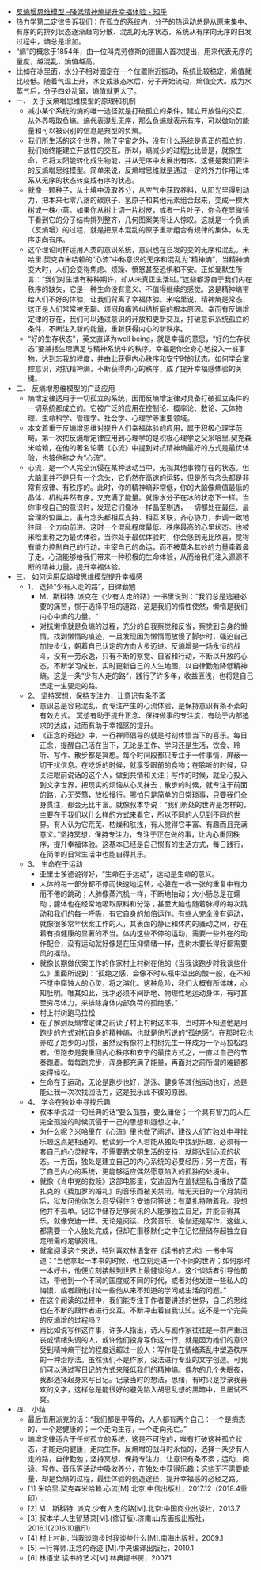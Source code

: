 - [反熵增思维模型 –降低精神熵提升幸福体验 - 知乎](https://zhuanlan.zhihu.com/p/86246750)
- 热力学第二定律告诉我们：在孤立的系统内，分子的热运动总是从原来集中、有序的的排列状态逐渐趋向分散、混乱的无序状态，系统从有序向无序的自发过程中，熵总是增加。
- “熵”的概念于1854年，由一位叫克劳修斯的德国人首次提出，用来代表无序的量度，越混乱，熵值越高。
- 比如在冰里面，水分子相对固定在一个位置附近振动，系统比较稳定，熵值就比较低。随着气温上升，冰变成液态水后，分子开始流动，熵值变大。成为水蒸气后，分子四处乱窜，熵值就更大了。
- 一、 关于反熵增思维模型的原理和机制
	- 减小某个系统的熵的唯一途径就是打破孤立的条件，建立开放性的交互，从外界吸取负熵。熵代表混乱无序，那么负熵就表示有序，可以做功的能量和可以被识别的信息是典型的负熵。
	- 我们所生活的这个世界，除了宇宙之外，没有什么系统是真正的孤立的，我们始终能建立开放性的交互。所以，熵减少的过程比比皆是，就像生命，它将太阳能转化成生物能，并从无序中发展出有序。这便是我们要讲的反熵增思维模型。简单来说，反熵增思维就是通过一定的外力作用让体系从无序的状态转变成有序的状态。
	- 就像一颗种子，从土壤中汲取养分，从空气中获取养料，从阳光里得到动力，把本来七零八落的碳原子、氢原子和其他元素组合起来，变成一棵大树或一株小草。如果你从树上切一片树皮，或者一片叶子，你会在显微镜下看到它的分子结构排列整齐，几何图案美得让人惊叹。这就是一个负熵（反熵增）的过程，就是把原本混乱的原子重新组合有规律的集体，从无序走向有序。
	- 这个理论同样适用人类的意识系统，意识也在自发的变的无序和混乱。米哈里.契克森米哈赖的“心流”中称意识的无序和混乱为“精神熵”，当精神熵变大时，人们会变得焦虑、烦躁、愤怒甚至恐惧和不安。正如爱默生所言：“我们对生活有种种期许，却从未真正生活过。”这些都源自于我们内在秩序的缺失，它是一种生命没有意义、不值得继续的感觉。这是精神熵带给人们不好的体验，让我们背离了幸福体验。米哈里说，精神熵是常态，这正是人们常常被无聊、烦闷和痛苦纠结折磨的根本原因。幸而有反熵增定律的存在，我们可以通过意识的开放和更新交互，打破意识系统孤立的条件，不断注入新的能量，重新获得内心的新秩序。
	- “好的生存状态”，英文直译为well being，就是幸福的意思，“好的生存状态”要兼括生理满足与精神系统中的秩序。幸福是你全身心地投入一桩事物，达到忘我的程度，并由此获得内心秩序和安宁时的状态。如何学会掌控意识，对抗精神熵，不断获得内心的秩序，成了提升幸福感体验的关键。
- 二、 反熵增思维模型的广泛应用
	- 熵增定律适用于一切孤立的系统，因而反熵增定律对具备打破孤立条件的一切系统都成立的。它被广泛的应用在控制论、概率论、数论、天体物理、生命科学、管理学、社会学、心理学等重要领域。
	- 本文着重于反熵增思维对提升人们幸福体验的应用，属于积极心理学范畴。第一次把反熵增定律应用到心理学的是积极心理学之父米哈里.契克森米哈赖，在他的著名论著《心流》中提到对抗精神熵最好的方式是最优体验，也被他称之为“心流”。
	- 心流，是一个人完全沉侵在某种活动当中，无视其他事物存在的状态。但大脑里并不是只有一个念头，它仍然在高速的运转，但是所有念头都是非常有规律、有秩序的。此时，你的精神熵非常低，你的大脑像熵值最低的晶体，机构井然有序，又充满了能量。就像水分子在冰的状态下一样。当你审视自己的意识时，发现它们像冰一样晶莹剔透，一切都处在最佳、最合理的位置上，虽有念头都相互支持、相互关联，齐心协力，步调一致地往同一个方向前进。这时一个混乱程度最低、秩序最高的心里状态。也被米哈里称之为最优体验，当你处于最优体验时，你会感到无比欣喜，觉得有能力控制自己的行动，主宰自己的命运，而不被莫名其妙的力量牵着鼻子走。心流能够给我们带来一种积极的生命体验，从而给我们注入源源不断的精神力量，提升幸福体验。
- 三、 如何运用反熵增思维模型提升幸福感
	- 1、 选择“少有人走的路”，自律勤勉
		- M．斯科特. 派克在《少有人走的路》一书里说到：“我们总是逃避必要的痛苦，惯于选择平坦的道路，这是我们的惰性使然，懒惰是我们内心中熵的力量。“
		- 对抗懒惰就是负熵的过程，充分的自我察觉和反省，察觉到自身的懒惰，找到懒惰的痕迹，一旦发现因为懒惰而放慢了脚步时，强迫自己加快步伐，朝着自己认定的方向大步迈进。反熵增是一场永恒的战斗，没有一劳永逸，只有不断的察觉、自省和行动，不断以开放的心态，不断学习成长，实时更新自己的人生地图，以自律勤勉降低精神熵。这是一条“少有人走的路”，践行了许多年，收益匪浅，也将是自己坚定一生要走的路。
	- 2、 坚持冥想，保持专注力，让意识有条不紊
		- 意识总是容易混乱，而专注产生的心流体验，是保持意识有条不紊的有效方式。 冥想有助于提升正念、保持做事的专注度，有助于内部追求的达成，进而有助于幸福感的提升。
		- 《正念的奇迹》中，一行禅师倡导的就是时刻体悟当下的喜乐。每日正念，提醒自己活在当下，无论是工作、学习还是生活，饮食、聆听、写作、散步都是冥想。每个时间段都只专注于一件事情，屏蔽一切干扰信息。在吃饭的时候，就享受眼前的食物；在聆听的时候，只关注眼前说话的这个人，做到共情和关注；写作的时候，就全心投入到文字世界，把现实的烦恼从心灵抹去；散步的时候，就专注于前面的路，心无旁骛，放松慢行。哪怕只是简单的日常琐事，只要我们全身贯注，都会无比丰富。就像叔本华说：“我们所处的世界是怎样的，主要在于我们以什么样的方式来看它，所以不同的人见到不同的世界。有人认为它荒芜、枯燥和肤浅，有人觉得它丰富、有趣而且充满意义。”坚持冥想，保持专注力，专注于正在做的事，让内心重回秩序，提升幸福体验。这基本已经是自己惯有的生活方式，每日践行，在简单的日常生活中也能自得其乐。
	- 3、 生命在于运动
		- 亚里士多德说得好，“生命在于运动”，运动是生命的意义。
		- 人体的每一部分都不停而快速地运转，心脏在一收一张的重复中有力而不倦的跳动；人肺像蒸汽机一样，不断地抽动；大小肠总是在蠕动；腺体也在经常地吸取原料和分泌；甚至大脑也随着脉搏的每次跳动和我们的每一呼吸，有它自身的加倍运作。有些人完全没有运动，就像很多常年伏案工作的人，其表面的静止和体内的骚动之间，存在着有损健康的显著的不当。体内这些不停的运动，需要一些外在的动作配合，没有运动就好像是在压抑情绪一样，连树木要长得好都需要风的摇动。
		- 就像长期做伏案工作的作家村上村树在他的《当我谈跑步时我谈些什么》里面所说到：“孤绝之感，会像不时从瓶中溢出的酸一般，在不知不觉中腐蚀人的心灵，将之溶化。这种危险，我们大概有所体味，心知肚明。唯其如此，我才必须不间断地、物理性地运动身体，有时甚至穷尽体力，来排除身体内部负荷的孤绝感。”
		- 村上村树跑马拉松
		- 在了解到反熵增定律之前读了村上村树这本书，当时并不知道他是用跑步的方式对抗自身的精神熵，也就是他所说的“孤绝感“。在那时我也养成了跑步的习惯，虽然没有像村上村树先生一样成为一个马拉松跑者。但跑步是我重回内心秩序和安宁的最佳方式之，一直以自己的节奏跑着。每每跑完步，浑身都充满了能量，再面对之前所谓的难题都变得轻松。
		- 生命在于运动，无论是跑步也好，游泳、健身等其他运动也好，总是能让我一次次找回活力，这是我乐此不彼的原因。
	- 4、 学会在独处中寻找乐趣
		- 叔本华说过一句经典的话“要么孤独，要么庸俗；一个具有智力的人在完全孤独的时候沉侵于一己的思想和遐想之中。”
		- 为什么呢？米哈里在《心流》里也做了阐述，建议人们在独处中寻找乐趣这点是相通的。他谈到一个人若能从独处中找到乐趣，必须有一套自己的心灵程序，不需要靠文明生活的支持，就能达到心流的状态。一方面，独处是建立自己的内心系统的必要经历；另一方面，有了自己内心的系统，更能够适应偶然愿意陷入的孤独的处境中。
		- 就像《肖申克的救赎》这部电影里，安迪因为在监狱里私自播放了莫扎克的《费加罗的婚礼》的音乐而被关禁闭。暗无天日的一个月禁闭后，狱友问他你怎么忍受得住？安迪回答说：有莫扎特陪着我。我想他并不孤单。记忆中储存足够资讯的人能够独立自足，并能自得其乐，就像安迪一样。无论是阅读、欣赏音乐、瑜伽还是写作，这些大都需要一个人独处完成，但却在潜移默化之中在记忆里储存起独立自足所需的足够资讯。
		- 就拿阅读这个来说，特别喜欢林语堂在《读书的艺术》一书中写道：“当他拿起一本书的时候，他立刻走进一个不同的世界；如何那时一本好书，他便立刻接触到世界上最健谈的人。这个谈话者引导他前进，带他到一个不同的国度或不同的时代，或者对他发泄一些私人的悔恨，或者跟他讨论一些他从来不知道的学问或生活的问题。”
		- 在这个阅读的过程中，我们能专注于作者要讲述的世界，自己的思维也在不断的跟作者进行交互，不断冲击着自我认知。这不是一个完美的反熵增的过程吗？
		- 再比如说写作这件事，许多人指出，诗人与剧作家往往是一群严重沮丧或情绪失调的人，或许他们投身写作这一行，就是因为她们的意识受到精神熵干扰的程度远超过一般人：写作是在情绪紊乱中塑造秩序的一种治疗法。虽然我们不是作家，没法进行专业的文字创造。可我们可以通过写日记的方式来降低我们的精神熵。偶尔的几个失眠夜，我都选择起身来写日记。记录当时的想法，思绪，有时只是抄录我喜欢的文字，这样总是能很好的避免陷入胡思乱想的黑暗中，且屡试不爽。
- 四、 小结
	- 最后借用派克的话：“我们都是平等的，人人都有两个自己：一个是病态的，一个是健康的；一个走向生存，一个走向死亡。”
	- 熵增定律适合于任何孤立的系统，这是不可逆的，唯有打破这种孤立状态，才能走向健康，走向生存。反熵增的战斗时永恒的，选择一条少有人走的路，自律勤勉；坚持冥想，保持专注力，让意识有条不紊；运动、阅读、写作、音乐等活动中吸收养分，在独处中获得乐趣；这些无不需要能量，却是负熵的过程，最佳体验的创造途径，提升幸福感的必经之路。
	- [1] 米哈里.契克森米哈赖.心流[M].北京:中信出版社，2017.12（2018.4重印）.
	- [2] M．斯科特. 派克.少有人走的路[M].北京:中国商业出版社，2013.7
	- [3] 叔本华.人生智慧录[M].(修订版).济南:山东画报出版社，2016.1(2016.10重印)
	- [4] 村上村树. 当我谈跑步时我谈些什么[M].南海出版社，2009.1
	- [5] 一行禅师.正念的奇迹 [M].中央编译出版社，2010.1
	- [6] 林语堂.读书的艺术[M].林典娜书房，2007.1